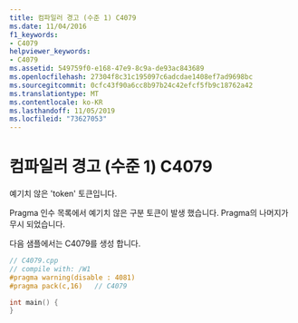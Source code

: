 ```yaml
---
title: 컴파일러 경고 (수준 1) C4079
ms.date: 11/04/2016
f1_keywords:
- C4079
helpviewer_keywords:
- C4079
ms.assetid: 549759f0-e168-47e9-8c9a-de93ac843689
ms.openlocfilehash: 27304f8c31c195097c6adcdae1408ef7ad9698bc
ms.sourcegitcommit: 0cfc43f90a6cc8b97b24c42efcf5fb9c18762a42
ms.translationtype: MT
ms.contentlocale: ko-KR
ms.lasthandoff: 11/05/2019
ms.locfileid: "73627053"
---
```

# <a name="compiler-warning-level-1-c4079"></a>컴파일러 경고 (수준 1) C4079

예기치 않은 'token' 토큰입니다.

Pragma 인수 목록에서 예기치 않은 구분 토큰이 발생 했습니다. Pragma의 나머지가 무시 되었습니다.

다음 샘플에서는 C4079를 생성 합니다.

```cpp
// C4079.cpp
// compile with: /W1
#pragma warning(disable : 4081)
#pragma pack(c,16)   // C4079

int main() {
}
```